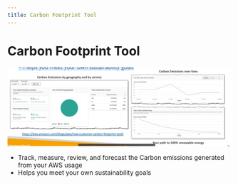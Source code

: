 ```yaml
---
title: Carbon Footprint Tool
---
```

# Carbon Footprint Tool
![Carbon Footprint Tool](./Carbon-Footprint-Tool.png)
- Track, measure, review, and forecast the Carbon emissions generated from your AWS usage
- Helps you meet your own sustainability goals